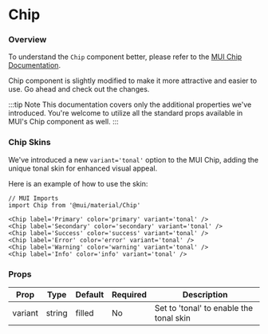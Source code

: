 # Chip

### Overview

To understand the `Chip` component better, please refer to the [MUI Chip Documentation](https://mui.com/material-ui/react-chip/).

Chip component is slightly modified to make it more attractive and easier to use. Go ahead and check out the changes.

:::tip Note
This documentation covers only the additional properties we've introduced. You're welcome to utilize all the standard props available in MUI's Chip component as well.
:::

### Chip Skins

We've introduced a new `variant='tonal'` option to the MUI Chip, adding the unique tonal skin for enhanced visual appeal.

Here is an example of how to use the skin:

```tsx
// MUI Imports
import Chip from '@mui/material/Chip'

<Chip label='Primary' color='primary' variant='tonal' />
<Chip label='Secondary' color='secondary' variant='tonal' />
<Chip label='Success' color='success' variant='tonal' />
<Chip label='Error' color='error' variant='tonal' />
<Chip label='Warning' color='warning' variant='tonal' />
<Chip label='Info' color='info' variant='tonal' />
```

### Props

| Prop    | Type    | Default | Required | Description
|---------|---------|---------|----------|-----------------------------------------|
| variant | string  | filled  | No       | Set to 'tonal' to enable the tonal skin |


